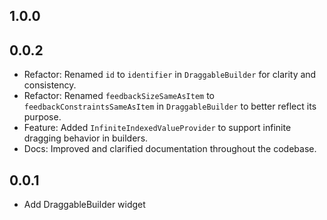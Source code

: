 ## 1.0.0

## 0.0.2

* Refactor: Renamed `id` to `identifier` in `DraggableBuilder` for clarity and consistency.
* Refactor: Renamed `feedbackSizeSameAsItem` to `feedbackConstraintsSameAsItem` in `DraggableBuilder` to better reflect its purpose.
* Feature: Added `InfiniteIndexedValueProvider` to support infinite dragging behavior in builders.
* Docs: Improved and clarified documentation throughout the codebase.

## 0.0.1

* Add DraggableBuilder widget
